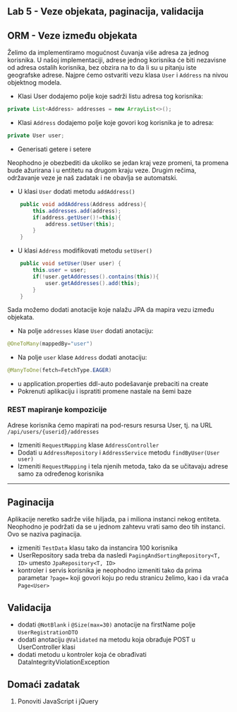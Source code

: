 ﻿## Lab 5 - Veze objekata, paginacija, validacija

## ORM - Veze između objekata

Želimo da implementiramo mogućnost čuvanja više adresa za jednog korisnika. U našoj implementaciji, adrese jednog korisnika će biti nezavisne od adresa ostalih korisnika, bez obzira na to da li su u pitanju iste geografske adrese. Najpre ćemo ostvariti vezu klasa `User` i `Address` na nivou objektnog modela. 

* Klasi User dodajemo polje koje sadrži listu adresa tog korisnika:

```java 
private List<Address> addresses = new ArrayList<>();
```

* Klasi `Address` dodajemo polje koje govori kog korisnika je to adresa:

```java 
private User user;
```

* Generisati getere i setere

Neophodno je obezbediti da ukoliko se jedan kraj veze promeni, ta promena bude ažurirana i u entitetu na drugom kraju veze. Drugim rečima, održavanje veze je naš zadatak i ne obavlja se automatski. 

* U klasi `User` dodati metodu `addAddress()`

```java 
	public void addAddress(Address address){
		this.addresses.add(address);
		if(address.getUser()!=this){
			address.setUser(this);
		}
	}
```

* U klasi `Address` modifikovati metodu `setUser()`

```java 
	public void setUser(User user) {
		this.user = user;
		if(!user.getAddresses().contains(this)){
			user.getAddresses().add(this);
		}
	}
```

Sada možemo dodati anotacije koje nalažu JPA da mapira vezu između objekata.

* Na polje `addresses` klase `User` dodati anotaciju:
```java 
@OneToMany(mappedBy="user")
```
* Na polje `user` klase `Address` dodati anotaciju:
```java 
@ManyToOne(fetch=FetchType.EAGER)
```
* u application.properties ddl-auto podešavanje prebaciti na create
* Pokrenuti aplikaciju i ispratiti promene nastale na šemi baze

### REST mapiranje kompozicije

Adrese korisnika ćemo mapirati na pod-resurs resursa User, tj. na URL `/api/users/{userid}/addresses`

* Izmeniti `RequestMapping` klase `AddressController`
* Dodati u `AddressRepository` i `AddressService` metodu `findByUser(User user)`
* Izmeniti `RequestMapping` i tela njenih metoda, tako da se učitavaju adrese samo za određenog korisnika

----

## Paginacija

Aplikacije neretko sadrže više hiljada, pa i miliona instanci nekog entiteta. Neophodno je podržati da se u jednom zahtevu vrati samo deo tih instanci. Ovo se naziva paginacija.

* izmeniti `TestData` klasu tako da instancira 100 korisnika
* UserRepository sada treba da nasledi `PagingAndSortingRepository<T, ID>` umesto `JpaRepository<T, ID>`
* kontroler i servis korisnika je neophodno izmeniti tako da prima parametar `?page=` koji govori koju po redu stranicu želimo, kao i da vraća `Page<User>`

## Validacija

* dodati `@NotBlank` i `@Size(max=30)` anotacije na firstName polje `UserRegistrationDTO`
* dodati anotaciju `@Validated` na metodu koja obrađuje POST u UserController klasi
* dodati metodu u kontroler koja će obrađivati DataIntegrityViolationException


## Domaći zadatak

1. Ponoviti JavaScript i jQuery
